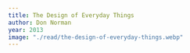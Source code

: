```yaml
---
title: The Design of Everyday Things
author: Don Norman
year: 2013
image: "./read/the-design-of-everyday-things.webp"
---
```

